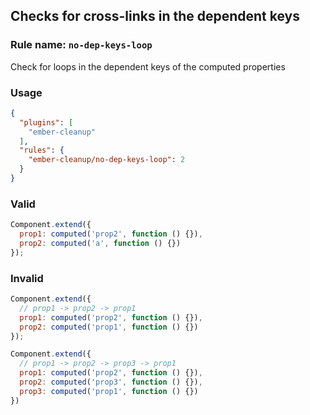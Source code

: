## Checks for cross-links in the dependent keys

### Rule name: `no-dep-keys-loop`

Check for loops in the dependent keys of the computed properties

### Usage

```json
{
  "plugins": [
    "ember-cleanup"
  ],
  "rules": {
    "ember-cleanup/no-dep-keys-loop": 2
  }
}
```

### Valid

```javascript
Component.extend({
  prop1: computed('prop2', function () {}),
  prop2: computed('a', function () {})
});
```

### Invalid

```javascript
Component.extend({
  // prop1 -> prop2 -> prop1
  prop1: computed('prop2', function () {}),
  prop2: computed('prop1', function () {}) 
});

Component.extend({
  // prop1 -> prop2 -> prop3 -> prop1 
  prop1: computed('prop2', function () {}),
  prop2: computed('prop3', function () {}), 
  prop3: computed('prop1', function () {}) 
})
```